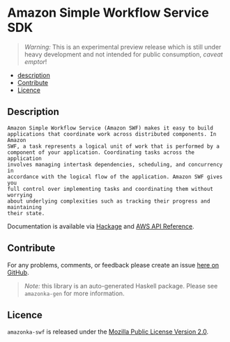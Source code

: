# Amazon Simple Workflow Service SDK

> _Warning:_ This is an experimental preview release which is still under heavy development and not intended for public consumption, _caveat emptor_!

* [description](#description)
* [Contribute](#contribute)
* [Licence](#licence)

## Description

    Amazon Simple Workflow Service (Amazon SWF) makes it easy to build
    applications that coordinate work across distributed components. In Amazon
    SWF, a task represents a logical unit of work that is performed by a
    component of your application. Coordinating tasks across the application
    involves managing intertask dependencies, scheduling, and concurrency in
    accordance with the logical flow of the application. Amazon SWF gives you
    full control over implementing tasks and coordinating them without worrying
    about underlying complexities such as tracking their progress and maintaining
    their state.

Documentation is available via [Hackage](http://hackage.haskell.org/package/amazonka-swf)
and [AWS API Reference](http://docs.aws.amazon.com/amazonswf/latest/apireference/Welcome.html).


## Contribute

For any problems, comments, or feedback please create an issue [here on GitHub](https://github.com/brendanhay/amazonka/issues).

> _Note:_ this library is an auto-generated Haskell package. Please see `amazonka-gen` for more information.


## Licence

`amazonka-swf` is released under the [Mozilla Public License Version 2.0](http://www.mozilla.org/MPL/).

